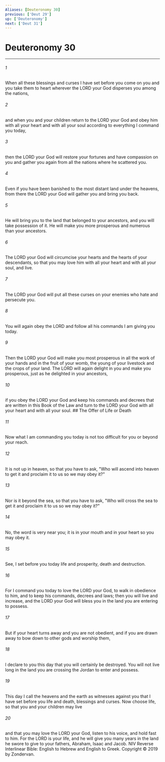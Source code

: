 ```yaml
---
Aliases: [Deuteronomy 30]
previous: ['Deut 29']
up: ['Deuteronomy']
next: ['Deut 31']
---
```

# Deuteronomy 30

***


###### 1 
When all these blessings and curses I have set before you come on you and you take them to heart wherever the LORD your God disperses you among the nations, 

###### 2 
and when you and your children return to the LORD your God and obey him with all your heart and with all your soul according to everything I command you today, 

###### 3 
then the LORD your God will restore your fortunes and have compassion on you and gather you again from all the nations where he scattered you. 

###### 4 
Even if you have been banished to the most distant land under the heavens, from there the LORD your God will gather you and bring you back. 

###### 5 
He will bring you to the land that belonged to your ancestors, and you will take possession of it. He will make you more prosperous and numerous than your ancestors. 

###### 6 
The LORD your God will circumcise your hearts and the hearts of your descendants, so that you may love him with all your heart and with all your soul, and live. 

###### 7 
The LORD your God will put all these curses on your enemies who hate and persecute you. 

###### 8 
You will again obey the LORD and follow all his commands I am giving you today. 

###### 9 
Then the LORD your God will make you most prosperous in all the work of your hands and in the fruit of your womb, the young of your livestock and the crops of your land. The LORD will again delight in you and make you prosperous, just as he delighted in your ancestors, 

###### 10 
if you obey the LORD your God and keep his commands and decrees that are written in this Book of the Law and turn to the LORD your God with all your heart and with all your soul. ## The Offer of Life or Death 

###### 11 
Now what I am commanding you today is not too difficult for you or beyond your reach. 

###### 12 
It is not up in heaven, so that you have to ask, "Who will ascend into heaven to get it and proclaim it to us so we may obey it?" 

###### 13 
Nor is it beyond the sea, so that you have to ask, "Who will cross the sea to get it and proclaim it to us so we may obey it?" 

###### 14 
No, the word is very near you; it is in your mouth and in your heart so you may obey it. 

###### 15 
See, I set before you today life and prosperity, death and destruction. 

###### 16 
For I command you today to love the LORD your God, to walk in obedience to him, and to keep his commands, decrees and laws; then you will live and increase, and the LORD your God will bless you in the land you are entering to possess. 

###### 17 
But if your heart turns away and you are not obedient, and if you are drawn away to bow down to other gods and worship them, 

###### 18 
I declare to you this day that you will certainly be destroyed. You will not live long in the land you are crossing the Jordan to enter and possess. 

###### 19 
This day I call the heavens and the earth as witnesses against you that I have set before you life and death, blessings and curses. Now choose life, so that you and your children may live 

###### 20 
and that you may love the LORD your God, listen to his voice, and hold fast to him. For the LORD is your life, and he will give you many years in the land he swore to give to your fathers, Abraham, Isaac and Jacob. NIV Reverse Interlinear Bible: English to Hebrew and English to Greek. Copyright © 2019 by Zondervan.
